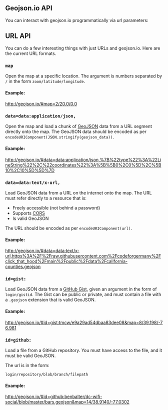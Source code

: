 ## Geojson.io API

You can interact with geojson.io programmatically via url parameters:

## URL API

You can do a few interesting things with just URLs and geojson.io. Here are the
current URL formats.

### `map`

Open the map at a specific location. The argument is numbers separated by `/`
in the form `zoom/latitude/longitude`.

#### Example:

http://geojson.io/#map=2/20.0/0.0

### `data=data:application/json,`

Open the map and load a chunk of [GeoJSON](http://geojson.org/) data from a
URL segment directly onto the map. The GeoJSON data should be encoded
as per `encodeURIComponent(JSON.stringify(geojson_data))`.

#### Example:

http://geojson.io/#data=data:application/json,%7B%22type%22%3A%22LineString%22%2C%22coordinates%22%3A%5B%5B0%2C0%5D%2C%5B10%2C10%5D%5D%7D

### `data=data:text/x-url,`

Load GeoJSON data from a URL on the internet onto the map. The URL must
refer directly to a resource that is:

- Freely accessible (not behind a password)
- Supports [CORS](http://en.wikipedia.org/wiki/Cross-origin_resource_sharing)
- Is valid GeoJSON

The URL should be encoded as per `encodeURIComponent(url)`.

#### Example:

http://geojson.io/#data=data:text/x-url,https%3A%2F%2Fraw.githubusercontent.com%2Fcodeforgermany%2Fclick_that_hood%2Fmain%2Fpublic%2Fdata%2Fcalifornia-counties.geojson

### `id=gist:`

Load GeoJSON data from a [GitHub Gist](https://gist.github.com/), given an argument
in the form of `login/gistid`. The Gist can be public or private, and must
contain a file with a `.geojson` extension that is valid GeoJSON.

#### Example:

http://geojson.io/#id=gist:tmcw/e9a29ad54dbaa83dee08&map=8/39.198/-76.981

### `id=github:`

Load a file from a GitHub repository. You must have access to the file, and
it must be valid GeoJSON.

The url is in the form:

    login/repository/blob/branch/filepath

#### Example:

http://geojson.io/#id=github:benbalter/dc-wifi-social/blob/master/bars.geojson&map=14/38.9140/-77.0302
